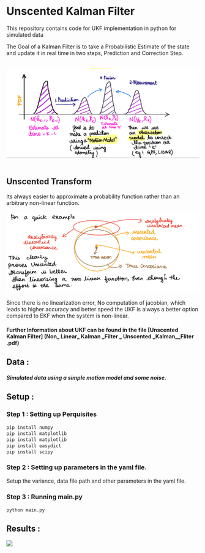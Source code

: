 # Unscented Kalman Filter 

This repository contains code for UKF implementation in python for simulated data 

The Goal of a Kalman Filter is to take a Probabilistic Estimate of the state and update it in real time in two steps, Prediction and Correction Step.

​                                                  <img src="UKF/images/KF.png"  width="800"/>
​     

## Unscented Transform 

Its always easier to approximate a probability function rather than an arbitrary non-linear function. 

<img src="UKF/images/UKF.png"  width="800"/>

Since there is no linearization error, No computation of jacobian, which leads to higher accuracy and better speed the UKF is always a better option compared to EKF when the system is non-linear.



#### Further Information about UKF can be found in the file [Unscented Kalman Filter] (Non_ Linear_ Kalman _Filter _ Unscented _Kalman__Fliter .pdf)



## Data :

##### Simulated data using a simple motion model and some noise.



## Setup : 

### Step 1 : Setting up Perquisites 

```
pip install numpy 
pip install matplotlib
pip install matplotlib
pip install easydict
pip install scipy
```

### Step 2 : Setting up parameters in the yaml file.

Setup the variance, data file path and other parameters in the yaml file. 

### Step 3 : Running main.py 

```
python main.py 
```



## Results : 

<img src="UKF/images/movie.gif" width="700"/>          

 



